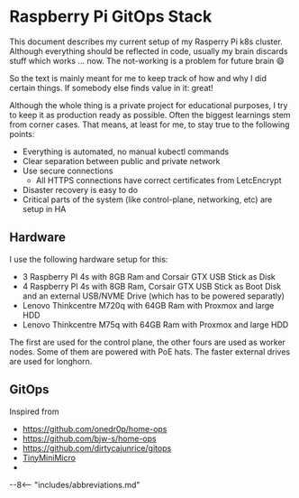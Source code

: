 # Raspberry Pi GitOps Stack

This document describes my current setup of my Rasperry Pi k8s cluster. Although everything should be reflected in code,
usually my brain discards stuff which works ... now. The not-working is a problem for future brain 😄

So the text is mainly meant for me to keep track of how and why I did certain things. If somebody else finds value in
it: great!

Although the whole thing is a private project for educational purposes, I try to keep it as production ready as
possible. Often the biggest learnings stem from corner cases. 
That means, at least for me, to stay true to the following points:

* Everything is automated, no manual kubectl commands
* Clear separation between public and private network
* Use secure connections
    * All HTTPS connections have correct certificates from LetcEncrypt
* Disaster recovery is easy to do
* Critical parts of the system (like control-plane, networking, etc) are setup in HA


## Hardware

I use the following hardware setup for this:

* 3 Raspberry PI 4s with 8GB Ram and Corsair GTX USB Stick as Disk
* 4 Raspberry PI 4s with 8GB Ram, Corsair GTX USB Stick as Boot Disk and an
  external USB/NVME Drive (which has to be powered separatly)
* Lenovo Thinkcentre M720q with 64GB Ram with Proxmox and large HDD
* Lenovo Thinkcentre M75q with 64GB Ram with Proxmox and large HDD

The first are used for the control plane, the other fours are used as worker
nodes. Some of them are powered with PoE hats. The faster external drives are
used for longhorn.

## GitOps

Inspired from
* https://github.com/onedr0p/home-ops
* https://github.com/bjw-s/home-ops
* https://github.com/dirtycajunrice/gitops
* [TinyMiniMicro](https://www.servethehome.com/introducing-project-tinyminimicro-home-lab-revolution/)
* 

--8<-- "includes/abbreviations.md"
